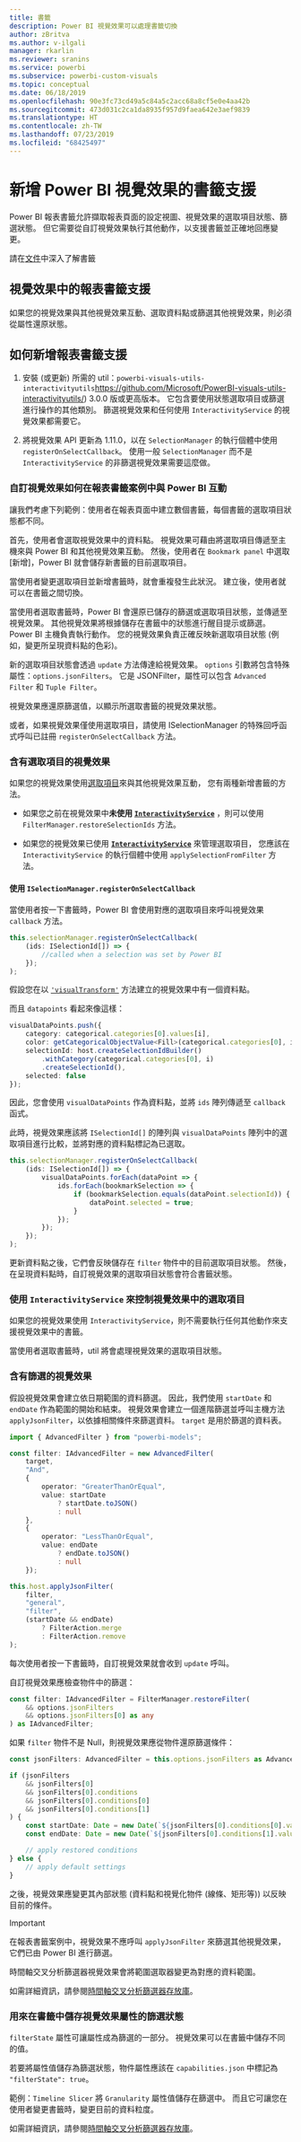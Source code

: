```yaml
---
title: 書籤
description: Power BI 視覺效果可以處理書籤切換
author: zBritva
ms.author: v-ilgali
manager: rkarlin
ms.reviewer: sranins
ms.service: powerbi
ms.subservice: powerbi-custom-visuals
ms.topic: conceptual
ms.date: 06/18/2019
ms.openlocfilehash: 90e3fc73cd49a5c84a5c2acc68a8cf5e0e4aa42b
ms.sourcegitcommit: 473d031c2ca1da8935f957d9faea642e3aef9839
ms.translationtype: HT
ms.contentlocale: zh-TW
ms.lasthandoff: 07/23/2019
ms.locfileid: "68425497"
---
```

# <a name="add-bookmarks-support-for-power-bi-visuals"></a>新增 Power BI 視覺效果的書籤支援

Power BI 報表書籤允許擷取報表頁面的設定視圖、視覺效果的選取項目狀態、篩選狀態。 但它需要從自訂視覺效果執行其他動作，以支援書籤並正確地回應變更。

請在[文件](https://docs.microsoft.com/power-bi/desktop-bookmarks)中深入了解書籤

## <a name="report-bookmarks-support-in-your-visual"></a>視覺效果中的報表書籤支援

如果您的視覺效果與其他視覺效果互動、選取資料點或篩選其他視覺效果，則必須從屬性還原狀態。

## <a name="how-to-add-report-bookmarks-support"></a>如何新增報表書籤支援

1. 安裝 (或更新) 所需的 util：`powerbi-visuals-utils-interactivityutils`https://github.com/Microsoft/PowerBI-visuals-utils-interactivityutils/) 3.0.0 版或更高版本。 它包含要使用狀態選取項目或篩選進行操作的其他類別。 篩選視覺效果和任何使用 `InteractivityService` 的視覺效果都需要它。

2. 將視覺效果 API 更新為 1.11.0，以在 `SelectionManager` 的執行個體中使用 `registerOnSelectCallback`。 使用一般 `SelectionManager` 而不是 `InteractivityService` 的非篩選視覺效果需要這麼做。

### <a name="how-custom-visuals-interact-with-power-bi-in-the-report-bookmarks-scenario"></a>自訂視覺效果如何在報表書籤案例中與 Power BI 互動

讓我們考慮下列範例：使用者在報表頁面中建立數個書籤，每個書籤的選取項目狀態都不同。

首先，使用者會選取視覺效果中的資料點。 視覺效果可藉由將選取項目傳遞至主機來與 Power BI 和其他視覺效果互動。 然後，使用者在 `Bookmark panel` 中選取 [新增]，Power BI 就會儲存新書籤的目前選取項目。

當使用者變更選取項目並新增書籤時，就會重複發生此狀況。
建立後，使用者就可以在書籤之間切換。

當使用者選取書籤時，Power BI 會還原已儲存的篩選或選取項目狀態，並傳遞至視覺效果。 其他視覺效果將根據儲存在書籤中的狀態進行醒目提示或篩選。 Power BI 主機負責執行動作。 您的視覺效果負責正確反映新選取項目狀態 (例如，變更所呈現資料點的色彩)。

新的選取項目狀態會透過 `update` 方法傳達給視覺效果。 `options` 引數將包含特殊屬性：`options.jsonFilters`。 它是 JSONFilter，屬性可以包含 `Advanced Filter` 和 `Tuple Filter`。

視覺效果應還原篩選值，以顯示所選取書籤的視覺效果狀態。

或者，如果視覺效果僅使用選取項目，請使用 ISelectionManager 的特殊回呼函式呼叫已註冊 `registerOnSelectCallback` 方法。

### <a name="visuals-with-selections"></a>含有選取項目的視覺效果

如果您的視覺效果使用[選取項目](https://github.com/Microsoft/PowerBI-visuals/blob/master/Tutorial/Selection.md)來與其他視覺效果互動， 您有兩種新增書籤的方法。

* 如果您之前在視覺效果中**未使用 [`InteractivityService`](https://github.com/Microsoft/powerbi-visuals-utils-interactivityutils/blob/master/docs/api/interactivityService.md)** ，則可以使用 `FilterManager.restoreSelectionIds` 方法。

* 如果您的視覺效果已使用 **[`InteractivityService`](https://github.com/Microsoft/powerbi-visuals-utils-interactivityutils/blob/master/docs/api/interactivityService.md)** 來管理選取項目， 您應該在 `InteractivityService` 的執行個體中使用 `applySelectionFromFilter` 方法。

#### <a name="using-iselectionmanagerregisteronselectcallback"></a>使用 `ISelectionManager.registerOnSelectCallback`

當使用者按一下書籤時，Power BI 會使用對應的選取項目來呼叫視覺效果 `callback` 方法。 

```typescript
this.selectionManager.registerOnSelectCallback(
    (ids: ISelectionId[]) => {
        //called when a selection was set by Power BI
    });
);
```

假設您在以 [`'visualTransform'`](https://github.com/Microsoft/PowerBI-visuals-sampleBarChart/blob/master/src/barChart.ts#L74) 方法建立的視覺效果中有一個資料點。

而且 `datapoints` 看起來像這樣：

```typescript
visualDataPoints.push({
    category: categorical.categories[0].values[i],
    color: getCategoricalObjectValue<Fill>(categorical.categories[0], i, 'colorSelector', 'fill', defaultColor).solid.color,
    selectionId: host.createSelectionIdBuilder()
        .withCategory(categorical.categories[0], i)
        .createSelectionId(),
    selected: false
});
```

因此，您會使用 `visualDataPoints` 作為資料點，並將 `ids` 陣列傳遞至 `callback` 函式。

此時，視覺效果應該將 `ISelectionId[]` 的陣列與 `visualDataPoints` 陣列中的選取項目進行比較，並將對應的資料點標記為已選取。

```typescript
this.selectionManager.registerOnSelectCallback(
    (ids: ISelectionId[]) => {
        visualDataPoints.forEach(dataPoint => {
            ids.forEach(bookmarkSelection => {
                if (bookmarkSelection.equals(dataPoint.selectionId)) {
                    dataPoint.selected = true;
                }
            });
        });
    });
);
```

更新資料點之後，它們會反映儲存在 `filter` 物件中的目前選取項目狀態。 然後，在呈現資料點時，自訂視覺效果的選取項目狀態會符合書籤狀態。

### <a name="using-interactivityservice-for-control-selections-in-the-visual"></a>使用 `InteractivityService` 來控制視覺效果中的選取項目

如果您的視覺效果使用 `InteractivityService`，則不需要執行任何其他動作來支援視覺效果中的書籤。

當使用者選取書籤時，util 將會處理視覺效果的選取項目狀態。

### <a name="visuals-with-filter"></a>含有篩選的視覺效果

假設視覺效果會建立依日期範圍的資料篩選。 因此，我們使用 `startDate` 和 `endDate` 作為範圍的開始和結束。
視覺效果會建立一個進階篩選並呼叫主機方法 `applyJsonFilter`，以依據相關條件來篩選資料。
`target` 是用於篩選的資料表。

```typescript
import { AdvancedFilter } from "powerbi-models";

const filter: IAdvancedFilter = new AdvancedFilter(
    target,
    "And",
    {
        operator: "GreaterThanOrEqual",
        value: startDate
            ? startDate.toJSON()
            : null
    },
    {
        operator: "LessThanOrEqual",
        value: endDate
            ? endDate.toJSON()
            : null
    });

this.host.applyJsonFilter(
    filter,
    "general",
    "filter",
    (startDate && endDate)
        ? FilterAction.merge
        : FilterAction.remove
);
```

每次使用者按一下書籤時，自訂視覺效果就會收到 `update` 呼叫。

自訂視覺效果應檢查物件中的篩選：

```typescript
const filter: IAdvancedFilter = FilterManager.restoreFilter(
    && options.jsonFilters
    && options.jsonFilters[0] as any
) as IAdvancedFilter;
```

如果 `filter` 物件不是 Null，則視覺效果應從物件還原篩選條件：

```typescript
const jsonFilters: AdvancedFilter = this.options.jsonFilters as AdvancedFilter[];

if (jsonFilters
    && jsonFilters[0]
    && jsonFilters[0].conditions
    && jsonFilters[0].conditions[0]
    && jsonFilters[0].conditions[1]
) {
    const startDate: Date = new Date(`${jsonFilters[0].conditions[0].value}`);
    const endDate: Date = new Date(`${jsonFilters[0].conditions[1].value}`);

    // apply restored conditions
} else {
    // apply default settings
}
```

之後，視覺效果應變更其內部狀態 (資料點和視覺化物件 (線條、矩形等)) 以反映目前的條件。

> [!IMPORTANT]
> 在報表書籤案例中，視覺效果不應呼叫 `applyJsonFilter` 來篩選其他視覺效果，它們已由 Power BI 進行篩選。

時間軸交叉分析篩選器視覺效果會將範圍選取器變更為對應的資料範圍。

如需詳細資訊，請參閱[時間軸交叉分析篩選器存放庫](https://github.com/Microsoft/powerbi-visuals-timeline/commit/606f1152f59f82b5b5a367ff3b117372d129e597?diff=unified#diff-b6ef9a9ac3a3225f8bd0de84bee0a0df)。

### <a name="filter-state-to-save-visual-properties-in-bookmarks"></a>用來在書籤中儲存視覺效果屬性的篩選狀態

`filterState` 屬性可讓屬性成為篩選的一部分。 視覺效果可以在書籤中儲存不同的值。

若要將屬性值儲存為篩選狀態，物件屬性應該在 `capabilities.json` 中標記為 `"filterState": true`。

範例：`Timeline Slicer` 將 `Granularity` 屬性值儲存在篩選中。 而且它可讓您在使用者變更書籤時，變更目前的資料粒度。

如需詳細資訊，請參閱[時間軸交叉分析篩選器存放庫](https://github.com/microsoft/powerbi-visuals-timeline/commit/8b7d82dd23cd2bd71817f1bc5d1e1732347a185e#diff-290828b604cfa62f1cb310f2e90c52fdR334)。
